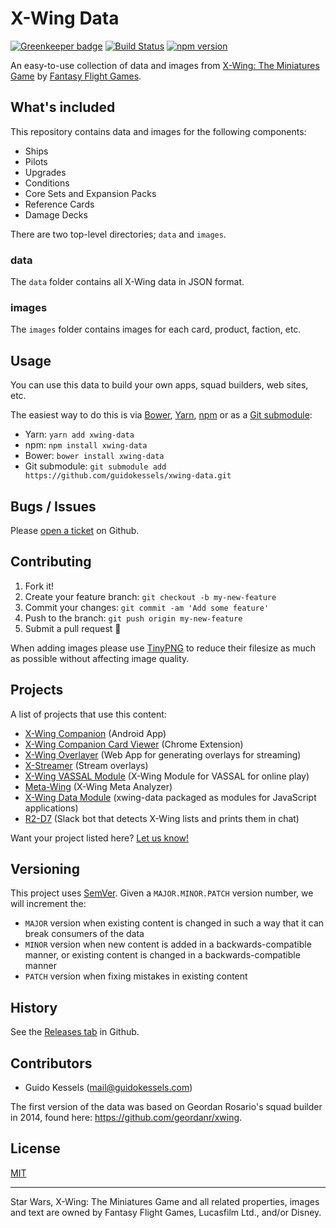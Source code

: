 # X-Wing Data

[![Greenkeeper badge](https://badges.greenkeeper.io/guidokessels/xwing-data.svg)](https://greenkeeper.io/)
[![Build Status](https://travis-ci.org/guidokessels/xwing-data.svg?branch=master)](https://travis-ci.org/guidokessels/xwing-data) [![npm version](https://img.shields.io/npm/v/xwing-data.svg?style=flat)](https://www.npmjs.com/package/xwing-data)

An easy-to-use collection of data and images from [X-Wing: The Miniatures Game](https://www.fantasyflightgames.com/en/products/x-wing/) by [Fantasy Flight Games](http://fantasyflightgames.com/).

## What's included

This repository contains data and images for the following components:
- Ships
- Pilots
- Upgrades
- Conditions
- Core Sets and Expansion Packs
- Reference Cards
- Damage Decks

There are two top-level directories; `data` and `images`.

### data

The `data` folder contains all X-Wing data in JSON format.

### images

The `images` folder contains images for each card, product, faction, etc.

## Usage

You can use this data to build your own apps, squad builders, web sites, etc.

The easiest way to do this is via [Bower](http://bower.io/), [Yarn](https://yarnpkg.com/), [npm](https://www.npmjs.com/package/xwing-data) or as a [Git submodule](https://git-scm.com/book/en/v2/Git-Tools-Submodules#Starting-with-Submodules):

* Yarn: `yarn add xwing-data`
* npm: `npm install xwing-data`
* Bower: `bower install xwing-data`
* Git submodule: `git submodule add https://github.com/guidokessels/xwing-data.git`

## Bugs / Issues

Please [open a ticket](https://github.com/guidokessels/xwing-data/issues/new) on Github.

## Contributing

1. Fork it!
2. Create your feature branch: `git checkout -b my-new-feature`
3. Commit your changes: `git commit -am 'Add some feature'`
4. Push to the branch: `git push origin my-new-feature`
5. Submit a pull request :tada:

When adding images please use [TinyPNG](https://tinypng.com/) to reduce their filesize as much as possible without affecting image quality.

## Projects

A list of projects that use this content:

- [X-Wing Companion](https://play.google.com/store/apps/details?id=com.guidokessels.xwc) (Android App)
- [X-Wing Companion Card Viewer](https://chrome.google.com/webstore/detail/x-wing-companion-card-vie/bilhapljfgefhhepedfaanikpailghbm) (Chrome Extension)
- [X-Wing Overlayer](https://github.com/sheepeatingtaz/xwingoverlayer) (Web App for generating overlays for streaming)
- [X-Streamer](https://github.com/NineWorlds/xstreamer) (Stream overlays)
- [X-Wing VASSAL Module](http://www.vassalengine.org/wiki/Module:Star_Wars:_X-Wing_Miniatures_Game) (X-Wing Module for VASSAL for online play)
- [Meta-Wing](http://meta-wing.com/) (X-Wing Meta Analyzer)
- [X-Wing Data Module](https://github.com/stevegood/xwing-data-module) (xwing-data packaged as modules for JavaScript applications)
- [R2-D7](https://github.com/FreakyDug/r2-d7) (Slack bot that detects X-Wing lists and prints them in chat)

Want your project listed here? [Let us know!](https://github.com/guidokessels/xwing-data/issues/new?title=Add%20Project)

## Versioning

This project uses [SemVer](http://semver.org/). Given a `MAJOR.MINOR.PATCH` version number, we will increment the:
- `MAJOR` version when existing content is changed in such a way that it can break consumers of the data
- `MINOR` version when new content is added in a backwards-compatible manner, or existing content is changed in a backwards-compatible manner
- `PATCH` version when fixing mistakes in existing content

## History

See the [Releases tab](https://github.com/guidokessels/xwing-data/releases) in Github.

## Contributors

- Guido Kessels (mail@guidokessels.com)

The first version of the data was based on Geordan Rosario's squad builder in 2014, found here: https://github.com/geordanr/xwing.

## License
[MIT](http://guidokessels.mit-license.org/)

---

Star Wars, X-Wing: The Miniatures Game and all related properties, images and text are owned by Fantasy Flight Games, Lucasfilm Ltd., and/or Disney.

